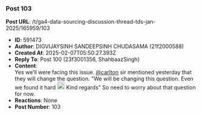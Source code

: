 ### Post 103
**Post URL**: /t/ga4-data-sourcing-discussion-thread-tds-jan-2025/165959/103
- **ID**: 591473
- **Author**: DIGVIJAYSINH SANDEEPSINH CHUDASAMA (21f2000588)
- **Created At**: 2025-02-07T05:50:27.393Z
- **Reply To**: Post 100 (23f3001356, ShahbaazSingh)
- **Content**:  
  Yes we’ll were facing this issue.
<a class="mention" href="/u/carlton">@carlton</a> sir mentioned yesterday that they will change the question.
"We will be changing this question. Even we found it hard <img src="https://emoji.discourse-cdn.com/google/sweat_smile.png?v=12" title=":sweat_smile:" class="emoji" alt=":sweat_smile:" loading="lazy" width="20" height="20">
Kind regards"
So need to worry about that question for now.
- **Reactions**: None
- **Post Number**: 103

